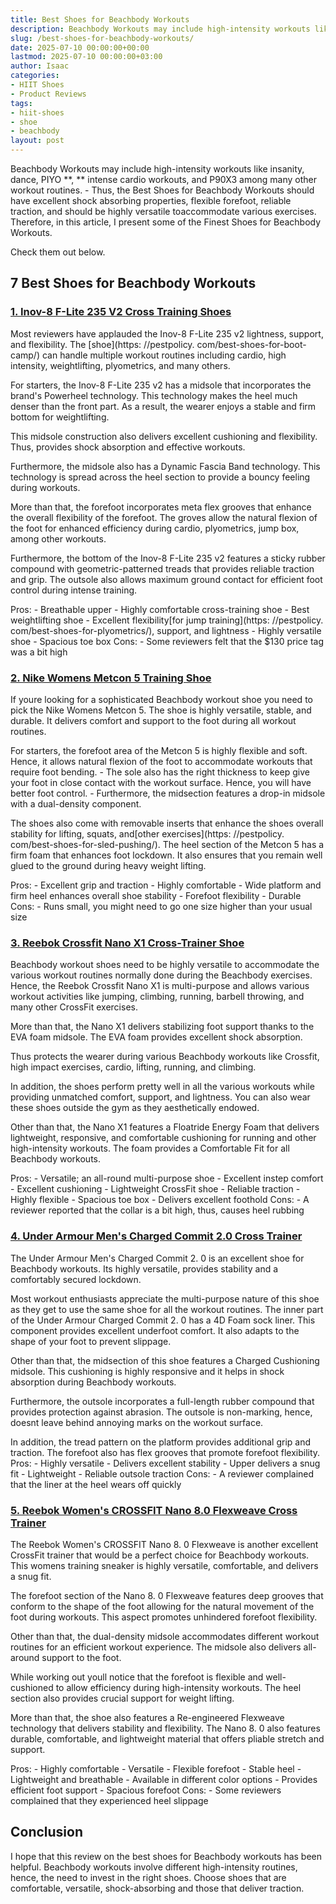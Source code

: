 ```yaml
---
title: Best Shoes for Beachbody Workouts
description: Beachbody Workouts may include high-intensity workouts like insanity, dance, PIYO , intense cardio workouts, and P90X3 among many other workout routines. -...
slug: /best-shoes-for-beachbody-workouts/
date: 2025-07-10 00:00:00+00:00
lastmod: 2025-07-10 00:00:00+03:00
author: Isaac
categories:
- HIIT Shoes
- Product Reviews
tags:
- hiit-shoes
- shoe
- beachbody
layout: post
---
```


Beachbody Workouts may include high-intensity workouts like insanity, dance, PIYO **, ** intense cardio workouts, and P90X3 among many other workout routines. - Thus, the Best Shoes for Beachbody Workouts should have excellent shock absorbing properties, flexible forefoot, reliable traction, and should be highly versatile toaccommodate various exercises. Therefore, in this article, I present some of the Finest Shoes for Beachbody Workouts.

Check them out below.

##  7 Best Shoes for Beachbody Workouts

###  [1. Inov-8 F-Lite 235 V2 Cross Training Shoes](https://www.amazon.com/dp/B01G4YGY78/?tag=p-policy-20)

Most reviewers have applauded the Inov-8 F-Lite 235 v2 lightness, support, and flexibility. The [shoe](https: //pestpolicy. com/best-shoes-for-boot-camp/) can handle multiple workout routines including cardio, high intensity, weightlifting, plyometrics, and many others.

For starters, the Inov-8 F-Lite 235 v2 has a midsole that incorporates the brand's Powerheel technology. This technology makes the heel much denser than the front part. As a result, the wearer enjoys a stable and firm bottom for weightlifting.

This midsole construction also delivers excellent cushioning and flexibility. Thus, provides shock absorption and effective workouts.

Furthermore, the midsole also has a Dynamic Fascia Band technology. This technology is spread across the heel section to provide a bouncy feeling during workouts.

More than that, the forefoot incorporates meta flex grooves that enhance the overall flexibility of the forefoot. The groves allow the natural flexion of the foot for enhanced efficiency during cardio, plyometrics, jump box, among other workouts.

Furthermore, the bottom of the Inov-8 F-Lite 235 v2 features a sticky rubber compound with geometric-patterned treads that provides reliable traction and grip. The outsole also allows maximum ground contact for efficient foot control during intense training.

Pros: - Breathable upper - Highly comfortable cross-training shoe - Best weightlifting shoe - Excellent flexibility[for jump training](https: //pestpolicy. com/best-shoes-for-plyometrics/), support, and lightness - Highly versatile shoe - Spacious toe box Cons: - Some reviewers felt that the $130 price tag was a bit high

###  [2. Nike Womens Metcon 5 Training Shoe](https://www.amazon.com/dp/B07XVVNKJ3/?tag=p-policy-20)

If youre looking for a sophisticated Beachbody workout shoe you need to pick the Nike Womens Metcon 5. The shoe is highly versatile, stable, and durable. It delivers comfort and support to the foot during all workout routines.

For starters, the forefoot area of the Metcon 5 is highly flexible and soft. Hence, it allows natural flexion of the foot to accommodate workouts that require foot bending. - The sole also has the right thickness to keep give your foot in close contact with the workout surface. Hence, you will have better foot control. - Furthermore, the midsection features a drop-in midsole with a dual-density component.

The shoes also come with removable inserts that enhance the shoes overall stability for lifting, squats, and[other exercises](https: //pestpolicy. com/best-shoes-for-sled-pushing/). The heel section of the Metcon 5 has a firm foam that enhances foot lockdown. It also ensures that you remain well glued to the ground during heavy weight lifting.

Pros: - Excellent grip and traction - Highly comfortable - Wide platform and firm heel enhances overall shoe stability - Forefoot flexibility - Durable Cons: - Runs small, you might need to go one size higher than your usual size

###  [3. Reebok Crossfit Nano X1 Cross-Trainer Shoe](https://www.amazon.com/dp/B08W5NGZCN/?tag=p-policy-20)

Beachbody workout shoes need to be highly versatile to accommodate the various workout routines normally done during the Beachbody exercises. Hence, the Reebok Crossfit Nano X1 is multi-purpose and allows various workout activities like jumping, climbing, running, barbell throwing, and many other CrossFit exercises.

More than that, the Nano X1 delivers stabilizing foot support thanks to the EVA foam midsole. The EVA foam provides excellent shock absorption.

Thus protects the wearer during various Beachbody workouts like Crossfit, high impact exercises, cardio, lifting, running, and climbing.

In addition, the shoes perform pretty well in all the various workouts while providing unmatched comfort, support, and lightness. You can also wear these shoes outside the gym as they aesthetically endowed.

Other than that, the Nano X1 features a Floatride Energy Foam that delivers lightweight, responsive, and comfortable cushioning for running and other high-intensity workouts. The foam provides a Comfortable Fit for all Beachbody workouts.

Pros: - Versatile; an all-round multi-purpose shoe - Excellent instep comfort - Excellent cushioning - Lightweight CrossFit shoe - Reliable traction - Highly flexible - Spacious toe box - Delivers excellent foothold Cons: - A reviewer reported that the collar is a bit high, thus, causes heel rubbing

###  [4. Under Armour Men's Charged Commit 2.0 Cross Trainer](https://www.amazon.com/dp/B07Z7DRVJ9/?tag=p-policy-20)

The Under Armour Men's Charged Commit 2. 0 is an excellent shoe for Beachbody workouts. Its highly versatile, provides stability and a comfortably secured lockdown.

Most workout enthusiasts appreciate the multi-purpose nature of this shoe as they get to use the same shoe for all the workout routines. The inner part of the Under Armour Charged Commit 2. 0 has a 4D Foam sock liner. This component provides excellent underfoot comfort. It also adapts to the shape of your foot to prevent slippage.

Other than that, the midsection of this shoe features a Charged Cushioning midsole. This cushioning is highly responsive and it helps in shock absorption during Beachbody workouts.

Furthermore, the outsole incorporates a full-length rubber compound that provides protection against abrasion. The outsole is non-marking, hence, doesnt leave behind annoying marks on the workout surface.

In addition, the tread pattern on the platform provides additional grip and traction. The forefoot also has flex grooves that promote forefoot flexibility. Pros: - Highly versatile - Delivers excellent stability - Upper delivers a snug fit - Lightweight - Reliable outsole traction Cons: - A reviewer complained that the liner at the heel wears off quickly

###  [5. Reebok Women's CROSSFIT Nano 8.0 Flexweave Cross Trainer](https://www.amazon.com/dp/B07DDD9PFC/?tag=p-policy-20)

The Reebok Women's CROSSFIT Nano 8. 0 Flexweave is another excellent CrossFit trainer that would be a perfect choice for Beachbody workouts. This womens training sneaker is highly versatile, comfortable, and delivers a snug fit.

The forefoot section of the Nano 8. 0 Flexweave features deep grooves that conform to the shape of the foot allowing for the natural movement of the foot during workouts. This aspect promotes unhindered forefoot flexibility.

Other than that, the dual-density midsole accommodates different workout routines for an efficient workout experience. The midsole also delivers all-around support to the foot.

While working out youll notice that the forefoot is flexible and well-cushioned to allow efficiency during high-intensity workouts. The heel section also provides crucial support for weight lifting.

More than that, the shoe also features a Re-engineered Flexweave technology that delivers stability and flexibility. The Nano 8. 0 also features durable, comfortable, and lightweight material that offers pliable stretch and support.

Pros: - Highly comfortable - Versatile - Flexible forefoot - Stable heel - Lightweight and breathable - Available in different color options - Provides efficient foot support - Spacious forefoot Cons: - Some reviewers complained that they experienced heel slippage

##  Conclusion

I hope that this review on the best shoes for Beachbody workouts has been helpful. Beachbody workouts involve different high-intensity routines, hence, the need to invest in the right shoes. Choose shoes that are comfortable, versatile, shock-absorbing and those that deliver traction.
